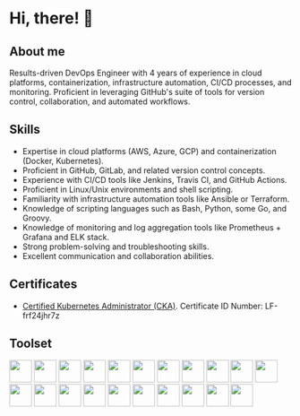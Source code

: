 # Hi, there! 👋

## About me

Results-driven DevOps Engineer with 4 years of experience in cloud platforms, containerization, infrastructure automation, CI/CD processes, and monitoring. Proficient in leveraging GitHub's suite of tools for version control, collaboration, and automated workflows.

## Skills

* Expertise in cloud platforms (AWS, Azure, GCP) and containerization (Docker, Kubernetes).
* Proficient in GitHub, GitLab, and related version control concepts.
* Experience with CI/CD tools like Jenkins, Travis CI, and GitHub Actions.
* Proficient in Linux/Unix environments and shell scripting.
* Familiarity with infrastructure automation tools like Ansible or Terraform.
* Knowledge of scripting languages such as Bash, Python, some Go, and Groovy.
* Knowledge of monitoring and log aggregation tools like Prometheus + Grafana and ELK stack.
* Strong problem-solving and troubleshooting skills.
* Excellent communication and collaboration abilities.

## Certificates
* [Certified Kubernetes Administrator (CKA)](https://www.credly.com/badges/8b946cb7-6a4b-4068-b1cd-33489d381bcf/linked_in_profile). Certificate ID Number: LF-frf24jhr7z

## Toolset
<img height="40" width="40" src="https://cdn.simpleicons.org/amazonaws/FF9900" /> <img height="40" width="40" src="https://cdn.simpleicons.org/googlecloud" />  <img height="40" width="40" src="https://cdn.simpleicons.org/linux" /> <img height="40" width="40" src="https://cdn.simpleicons.org/kubernetes" /> <img height="40" width="40" src="https://cdn.simpleicons.org/docker" /> <img height="40" width="40" src="https://cdn.simpleicons.org/terraform" /> <img height="40" width="40" src="https://cdn.simpleicons.org/ansible" /> <img height="40" width="40" src="https://cdn.simpleicons.org/vagrant" />  <img height="40" width="40" src="https://cdn.simpleicons.org/packer" />  <img height="40" width="40" src="https://cdn.simpleicons.org/github" /> <img height="40" width="40" src="https://cdn.simpleicons.org/gitlab" /> <img height="40" width="40" src="https://cdn.simpleicons.org/jenkins" /> <img height="40" width="40" src="https://cdn.simpleicons.org/githubactions" /> <img height="40" width="40" src="https://cdn.simpleicons.org/gnubash" /> <img height="40" width="40" src="https://cdn.simpleicons.org/python" /> <img height="40" width="40" src="https://cdn.simpleicons.org/apachegroovy" /> <img height="40" width="40" src="https://cdn.simpleicons.org/goland" /> <img height="40" width="40" src="https://cdn.simpleicons.org/awslambda" /> <img height="40" width="40" src="https://cdn.simpleicons.org/prometheus" /> <img height="40" width="40" src="https://cdn.simpleicons.org/grafana" /> <img height="40" width="40" src="https://cdn.simpleicons.org/elastic" /> 
<!---
Cyberglamdring/Cyberglamdring is a ✨ special ✨ repository because its `README.md` (this file) appears on your GitHub profile.
You can click the Preview link to take a look at your changes.
--->
